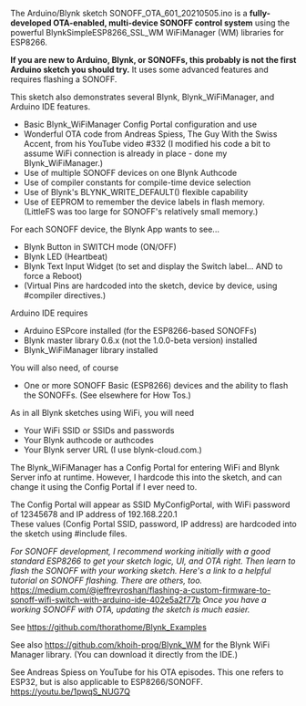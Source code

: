The Arduino/Blynk sketch SONOFF_OTA_601_20210505.ino is a **fully-developed OTA-enabled, multi-device SONOFF control system** using the powerful BlynkSimpleESP8266_SSL_WM WiFiManager (WM) libraries for ESP8266. 

**If you are new to Arduino, Blynk, or SONOFFs, this probably is not the first Arduino sketch you should try.** It uses some advanced features and requires flashing a SONOFF. 

This sketch also demonstrates several Blynk, Blynk_WiFiManager, and Arduino IDE features.
* Basic Blynk_WiFiManager Config Portal configuration and use
* Wonderful OTA code from Andreas Spiess, The Guy With the Swiss Accent, from his YouTube video #332  (I modified his code a bit to assume WiFi connection is already in place - done my Blynk_WiFiManager.)
* Use of multiple SONOFF devices on one Blynk Authcode
* Use of compiler constants for compile-time device selection
* Use of Blynk's BLYNK_WRITE_DEFAULT() flexible capability
* Use of EEPROM to remember the device labels in flash memory. (LittleFS was too large for SONOFF's relatively small memory.)

For each SONOFF device, the Blynk App wants to see...
* Blynk Button in SWITCH mode (ON/OFF)
* Blynk LED (Heartbeat)
* Blynk Text Input Widget (to set and display the Switch label... AND to force a Reboot)
* (Virtual Pins are hardcoded into the sketch, device by device, using #compiler directives.)

Arduino IDE requires 
* Arduino ESPcore installed (for the ESP8266-based SONOFFs)
* Blynk master library 0.6.x (not the 1.0.0-beta version) installed
* Blynk_WiFiManager library installed

You will also need, of course
* One or more SONOFF Basic (ESP8266) devices and the ability to flash the SONOFFs. (See elsewhere for How Tos.)

As in all Blynk sketches using WiFi, you will need
* Your WiFi SSID or SSIDs and passwords
* Your Blynk authcode or authcodes
* Your Blynk server URL (I use blynk-cloud.com.)

The Blynk_WiFiManager has a Config Portal for entering WiFi and Blynk Server info at runtime. However, I hardcode this into the sketch, and can change it using the Config Portal if I ever need to. 

The Config Portal will appear as SSID MyConfigPortal, with WiFi password of 12345678
and IP address of 192.168.220.1  
These values (Config Portal SSID, password, IP address) are hardcoded into the sketch
using #include files. 

_For SONOFF development, I recommend working initially with a good standard ESP8266 to get your sketch logic, UI, and OTA right. Then learn to flash the SONOFF with your working sketch. Here's a link to a helpful tutorial on SONOFF flashing. There are others, too._
https://medium.com/@jeffreyroshan/flashing-a-custom-firmware-to-sonoff-wifi-switch-with-arduino-ide-402e5a2f77b _Once you have a working SONOFF with OTA, updating the sketch is much easier._
   
See https://github.com/thorathome/Blynk_Examples 
   
See also https://github.com/khoih-prog/Blynk_WM for the Blynk WiFi Manager library. (You can download it directly from the IDE.)

See Andreas Spiess on YouTube for his OTA episodes. This one refers to ESP32, but is also applicable to ESP8266/SONOFF.
https://youtu.be/1pwqS_NUG7Q

